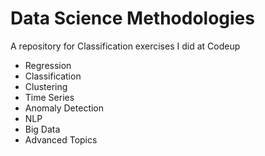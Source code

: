 # Data Science Methodologies
A repository for Classification exercises I did at Codeup
- Regression
- Classification 
- Clustering
- Time Series
- Anomaly Detection
- NLP
- Big Data
- Advanced Topics